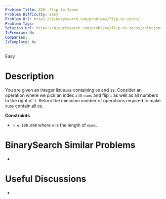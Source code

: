 ```yaml
---
Problem Title: 870. Flip to Zeros
Problem Difficulty: Easy
Problem Url: https://binarysearch.com/problems/flip-to-zeros/
Problem Tags: 
Solution Url: https://binarysearch.com/problems/flip-to-zeros/solutions/
IsPremium: No
Companies: 
IsTemplate: No
---
```


<span style="color: ;">Easy</span>

# Description

You are given an integer list `nums` containing `0`s and `1`s. Consider an operation where we pick an index `i` in `nums` and flip `i` as well as all numbers to the right of `i`. Return the minimum number of operations required to make `nums` contain all `0`s.

**Constraints**
- `n ≤ 100,000` where `n` is the length of `nums`.

# BinarySearch Similar Problems

- []()

# Useful Discussions

- []()
